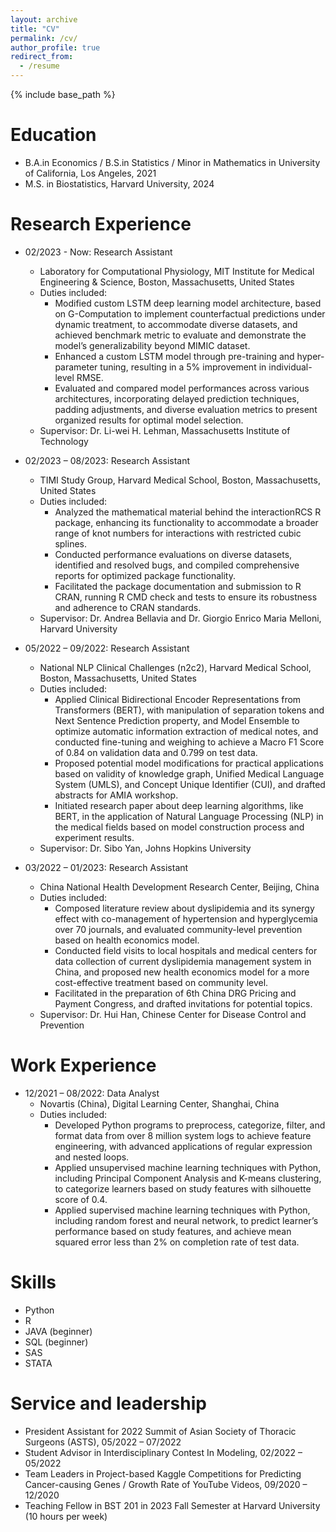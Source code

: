 ```yaml
---
layout: archive
title: "CV"
permalink: /cv/
author_profile: true
redirect_from:
  - /resume
---
```


{% include base_path %}

Education
======
* B.A.in Economics / B.S.in Statistics / Minor in Mathematics in University of California, Los Angeles, 2021
* M.S. in Biostatistics, Harvard University, 2024

Research Experience
======
* 02/2023 - Now: Research Assistant
  * Laboratory for Computational Physiology, MIT Institute for Medical Engineering & Science, Boston, Massachusetts, United States
  * Duties included:
    * Modified custom LSTM deep learning model architecture, based on G-Computation to implement counterfactual predictions under dynamic treatment, to accommodate diverse datasets, and achieved benchmark metric to evaluate and demonstrate the model’s generalizability beyond MIMIC dataset.  
    * Enhanced a custom LSTM model through pre-training and hyper-parameter tuning, resulting in a 5% improvement in individual-level RMSE.
    * Evaluated and compared model performances across various architectures, incorporating delayed prediction techniques, padding adjustments, and diverse evaluation metrics to present organized results for optimal model selection.
  * Supervisor: Dr. Li-wei H. Lehman, Massachusetts Institute of Technology  

* 02/2023 – 08/2023: Research Assistant
  * TIMI Study Group, Harvard Medical School, Boston, Massachusetts, United States
  * Duties included: 
    * Analyzed the mathematical material behind the interactionRCS R package, enhancing its functionality to accommodate a broader range of knot numbers for interactions with restricted cubic splines. 
    * Conducted performance evaluations on diverse datasets, identified and resolved bugs, and compiled comprehensive reports for optimized package functionality.
    * Facilitated the package documentation and submission to R CRAN, running R CMD check and tests to ensure its robustness and adherence to CRAN standards.  
  * Supervisor: Dr. Andrea Bellavia and Dr. Giorgio Enrico Maria Melloni, Harvard University 

* 05/2022 – 09/2022: Research Assistant
  * National NLP Clinical Challenges (n2c2), Harvard Medical School, Boston, Massachusetts, United States
  * Duties included: 
    * Applied Clinical Bidirectional Encoder Representations from Transformers (BERT), with manipulation of separation tokens and Next Sentence Prediction property, and Model Ensemble to optimize automatic information extraction of medical notes, and conducted fine-tuning and weighing to achieve a Macro F1 Score of 0.84 on validation data and 0.799 on test data.
    * Proposed potential model modifications for practical applications based on validity of knowledge graph, Unified Medical Language System (UMLS), and Concept Unique Identifier (CUI), and drafted abstracts for AMIA workshop.
    * Initiated research paper about deep learning algorithms, like BERT, in the application of Natural Language Processing (NLP) in the medical fields based on model construction process and experiment results.
  * Supervisor: Dr. Sibo Yan, Johns Hopkins University

* 03/2022 – 01/2023: Research Assistant
  * China National Health Development Research Center, Beijing, China
  * Duties included: 
    * Composed literature review about dyslipidemia and its synergy effect with co-management of hypertension and hyperglycemia over 70 journals, and evaluated community-level prevention based on health economics model.
    * Conducted field visits to local hospitals and medical centers for data collection of current dyslipidemia management system in China, and proposed new health economics model for a more cost-effective treatment based on community level.
    * Facilitated in the preparation of 6th China DRG Pricing and Payment Congress, and drafted invitations for potential topics.
  * Supervisor: Dr. Hui Han, Chinese Center for Disease Control and Prevention

Work Experience
======
* 12/2021 – 08/2022: Data Analyst
  * Novartis (China), Digital Learning Center, Shanghai, China
  * Duties included: 
    * Developed Python programs to preprocess, categorize, filter, and format data from over 8 million system logs to achieve feature engineering, with advanced applications of regular expression and nested loops.
    * Applied unsupervised machine learning techniques with Python, including Principal Component Analysis and K-means clustering, to categorize learners based on study features with silhouette score of 0.4.
    * Applied supervised machine learning techniques with Python, including random forest and neural network, to predict learner’s performance based on study features, and achieve mean squared error less than 2% on completion rate of test data.
  
Skills
======
* Python
* R
* JAVA (beginner)
* SQL (beginner)
* SAS
* STATA

Service and leadership
======
* President Assistant for 2022 Summit of Asian Society of Thoracic Surgeons (ASTS), 05/2022 – 07/2022
* Student Advisor in Interdisciplinary Contest In Modeling, 02/2022 – 05/2022
* Team Leaders in Project-based Kaggle Competitions for Predicting Cancer-causing Genes / Growth Rate of YouTube Videos, 09/2020 – 12/2020
* Teaching Fellow in BST 201 in 2023 Fall Semester at Harvard University (10 hours per week) 

